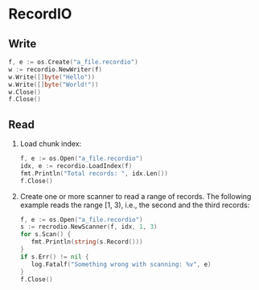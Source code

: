 # RecordIO

## Write

```go
f, e := os.Create("a_file.recordio")
w := recordio.NewWriter(f)
w.Write([]byte("Hello"))
w.Write([]byte("World!"))
w.Close()
f.Close()
```

## Read

1. Load chunk index:

   ```go
   f, e := os.Open("a_file.recordio")
   idx, e := recordio.LoadIndex(f)
   fmt.Println("Total records: ", idx.Len())
   f.Close()
   ```

2. Create one or more scanner to read a range of records.  The
   following example reads the range
   [1, 3), i.e., the second and the third records:

   ```go
   f, e := os.Open("a_file.recordio")
   s := recrodio.NewScanner(f, idx, 1, 3)
   for s.Scan() {
      fmt.Println(string(s.Record()))
   }
   if s.Err() != nil {
      log.Fatalf("Something wrong with scanning: %v", e)
   }
   f.Close()
   ```
